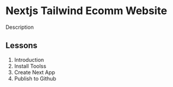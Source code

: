 # Nextjs Tailwind Ecomm Website

Description

## Lessons

1. Introduction
2. Install Toolss
3. Create Next App
4. Publish to Github
